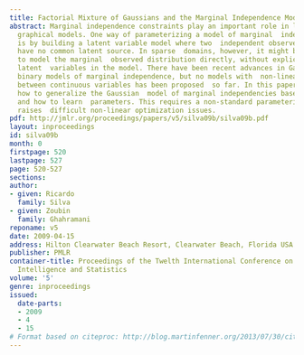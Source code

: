 ```yaml
---
title: Factorial Mixture of Gaussians and the Marginal Independence Model
abstract: Marginal independence constraints play an important role in learning  with
  graphical models. One way of parameterizing a model of marginal  independencies
  is by building a latent variable model where two  independent observed variables
  have no common latent source. In sparse  domains, however, it might be advantageous
  to model the marginal  observed distribution directly, without explicitly including
  latent  variables in the model. There have been recent advances in Gaussian  and
  binary models of marginal independence, but no models with  non-linear dependencies
  between continuous variables has been proposed  so far. In this paper, we describe
  how to generalize the Gaussian  model of marginal independencies based on mixtures,
  and how to learn  parameters. This requires a non-standard parameterization and
  raises  difficult non-linear optimization issues.
pdf: http://jmlr.org/proceedings/papers/v5/silva09b/silva09b.pdf
layout: inproceedings
id: silva09b
month: 0
firstpage: 520
lastpage: 527
page: 520-527
sections: 
author:
- given: Ricardo
  family: Silva
- given: Zoubin
  family: Ghahramani
reponame: v5
date: 2009-04-15
address: Hilton Clearwater Beach Resort, Clearwater Beach, Florida USA
publisher: PMLR
container-title: Proceedings of the Twelth International Conference on Artificial
  Intelligence and Statistics
volume: '5'
genre: inproceedings
issued:
  date-parts:
  - 2009
  - 4
  - 15
# Format based on citeproc: http://blog.martinfenner.org/2013/07/30/citeproc-yaml-for-bibliographies/
---
```

